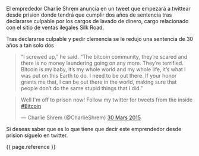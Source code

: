 El emprededor Charlie Shrem anuncia en un tweet que empezará a twittear desde prision donde tendrá que cumplir dos años de sentencia tras declararse culpable por los cargos de lavado de dinero, cargo relacionado con el sitio de ventas ilegales Silk Road.

Tras declararse culpable y pedir clemencia se le redujo una sentencia de 30 años a tan solo dos

> “I screwed up,” he said. “The bitcoin community, they’re scared and there is no money laundering going on any more. They’re terrified. Bitcoin is my baby, it’s my whole world and my whole life, it’s what I was put on this Earth to do. I need to be out there. If your honor grants me that, I can be out there in the world, making sure that people don’t do the same stupid things that I did."


<blockquote class="twitter-tweet" lang="fr"><p>Well I&#39;m off to prison now! Follow my twitter for tweets from the inside <a href="https://twitter.com/hashtag/Bitcoin?src=hash">#Bitcoin</a></p>&mdash; Charlie Shrem (@CharlieShrem) <a href="https://twitter.com/CharlieShrem/status/582439316988796929">30 Mars 2015</a></blockquote>
<script async src="//platform.twitter.com/widgets.js" charset="utf-8"></script>

Si deseas saber que es lo que tiene que decir este emprendedor desde prision síguelo en twitter.

{{ page.reference }}
